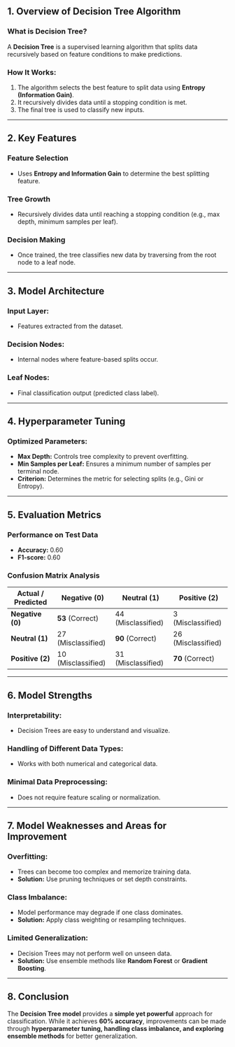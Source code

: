 ## 1. Overview of Decision Tree Algorithm

### **What is Decision Tree?**
A **Decision Tree** is a supervised learning algorithm that splits data recursively based on feature conditions to make predictions.

### **How It Works:**
1. The algorithm selects the best feature to split data using **Entropy (Information Gain)**.
2. It recursively divides data until a stopping condition is met.
3. The final tree is used to classify new inputs.

---
## 2. Key Features

### **Feature Selection**
- Uses **Entropy and Information Gain** to determine the best splitting feature.

### **Tree Growth**
- Recursively divides data until reaching a stopping condition (e.g., max depth, minimum samples per leaf).

### **Decision Making**
- Once trained, the tree classifies new data by traversing from the root node to a leaf node.

---
## 3. Model Architecture

### **Input Layer:**
- Features extracted from the dataset.

### **Decision Nodes:**
- Internal nodes where feature-based splits occur.

### **Leaf Nodes:**
- Final classification output (predicted class label).

---
## 4. Hyperparameter Tuning

### **Optimized Parameters:**
- **Max Depth:** Controls tree complexity to prevent overfitting.
- **Min Samples per Leaf:** Ensures a minimum number of samples per terminal node.
- **Criterion:** Determines the metric for selecting splits (e.g., Gini or Entropy).

---
## 5. Evaluation Metrics

### **Performance on Test Data**
- **Accuracy:** 0.60
- **F1-score:** 0.60

### **Confusion Matrix Analysis**
| **Actual / Predicted** | **Negative (0)** | **Neutral (1)** | **Positive (2)** |
|------------------------|-----------------|-----------------|-----------------|
| **Negative (0)**       | **53** (Correct) | 44 (Misclassified) | 3 (Misclassified) |
| **Neutral (1)**        | 27 (Misclassified) | **90** (Correct) | 26 (Misclassified) |
| **Positive (2)**       | 10 (Misclassified) | 31 (Misclassified) | **70** (Correct) |

---
## 6. Model Strengths

### **Interpretability:**
- Decision Trees are easy to understand and visualize.

### **Handling of Different Data Types:**
- Works with both numerical and categorical data.

### **Minimal Data Preprocessing:**
- Does not require feature scaling or normalization.

---
## 7. Model Weaknesses and Areas for Improvement

### **Overfitting:**
- Trees can become too complex and memorize training data.
- **Solution:** Use pruning techniques or set depth constraints.

### **Class Imbalance:**
- Model performance may degrade if one class dominates.
- **Solution:** Apply class weighting or resampling techniques.

### **Limited Generalization:**
- Decision Trees may not perform well on unseen data.
- **Solution:** Use ensemble methods like **Random Forest** or **Gradient Boosting**.

---
## 8. Conclusion
The **Decision Tree model** provides a **simple yet powerful** approach for classification. While it achieves **60% accuracy**, improvements can be made through **hyperparameter tuning, handling class imbalance, and exploring ensemble methods** for better generalization.
